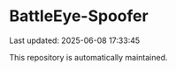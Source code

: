 # BattleEye-Spoofer

Last updated: 2025-06-08 17:33:45

This repository is automatically maintained.
